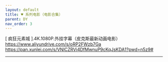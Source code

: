 ```yaml
---
layout: default
title: ♥ 系列电影（电影合集）
parent: DY
nav_order: 3
---
```


[ 疯狂元素城 ].4K.1080P.外挂字幕（皮克斯最新动画电影）
https://www.aliyundrive.com/s/oRP2FWzb7Ga
https://pan.xunlei.com/s/VNlCZRVi4DfMwnuP9cKqJsKDA1?pwd=n5z9#

---
